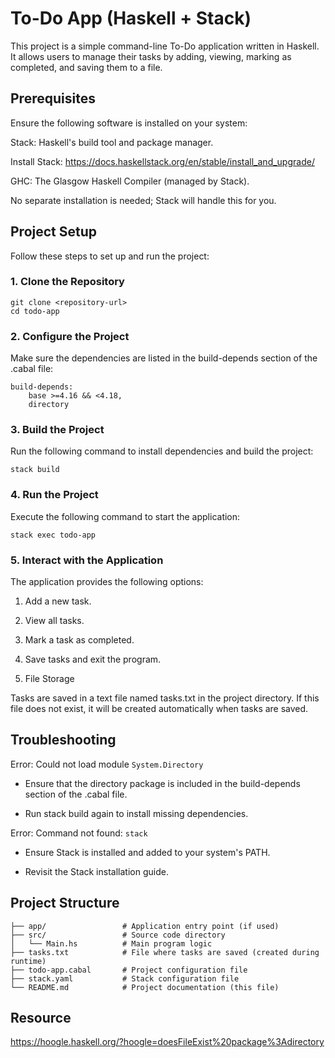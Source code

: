 # To-Do App (Haskell + Stack)

This project is a simple command-line To-Do application written in Haskell. It allows users to manage their tasks by adding, viewing, marking as completed, and saving them to a file.

## Prerequisites

Ensure the following software is installed on your system:

Stack: Haskell's build tool and package manager.

Install Stack: https://docs.haskellstack.org/en/stable/install_and_upgrade/

GHC: The Glasgow Haskell Compiler (managed by Stack).

No separate installation is needed; Stack will handle this for you.

## Project Setup

Follow these steps to set up and run the project:

### 1. Clone the Repository
```
git clone <repository-url>
cd todo-app
```

### 2. Configure the Project

Make sure the dependencies are listed in the build-depends section of the .cabal file:
```
build-depends:
    base >=4.16 && <4.18,
    directory
```
### 3. Build the Project

Run the following command to install dependencies and build the project:
```
stack build
```

### 4. Run the Project

Execute the following command to start the application:
```
stack exec todo-app
```
### 5. Interact with the Application

The application provides the following options:

1. Add a new task.

2. View all tasks.

3. Mark a task as completed.

4. Save tasks and exit the program.

6. File Storage

Tasks are saved in a text file named tasks.txt in the project directory. If this file does not exist, it will be created automatically when tasks are saved.

## Troubleshooting

Error: Could not load module `System.Directory`

- Ensure that the directory package is included in the build-depends section of the .cabal file.

- Run stack build again to install missing dependencies.

Error: Command not found: `stack`

- Ensure Stack is installed and added to your system's PATH.

- Revisit the Stack installation guide.

## Project Structure

```
├── app/                 # Application entry point (if used)
├── src/                 # Source code directory
│   └── Main.hs          # Main program logic
├── tasks.txt            # File where tasks are saved (created during runtime)
├── todo-app.cabal       # Project configuration file
├── stack.yaml           # Stack configuration file
└── README.md            # Project documentation (this file)
```
## Resource
https://hoogle.haskell.org/?hoogle=doesFileExist%20package%3Adirectory
